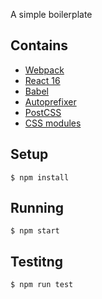 A simple boilerplate

## Contains

- [Webpack](https://webpack.github.io)
- [React 16](https://facebook.github.io/react/)
- [Babel](https://babeljs.io/)
- [Autoprefixer](https://github.com/postcss/autoprefixer)
- [PostCSS](https://github.com/postcss/postcss)
- [CSS modules](https://github.com/outpunk/postcss-modules)

## Setup

```
$ npm install
```

## Running

```
$ npm start
```


## Testitng

```
$ npm run test
```
